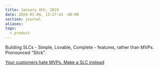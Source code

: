 ```yaml
---
title: January 4th, 2024
date: 2024-01-04, 13:27:41 -08:00
section: journal
aliases: 
tags:
  - product
---
```

Building SLCs - Simple, Lovable, Complete - features, rather than MVPs. Pronounced “Slick”.

[Your customers hate MVPs. Make a SLC instead](https://longform.asmartbear.com/slc/)